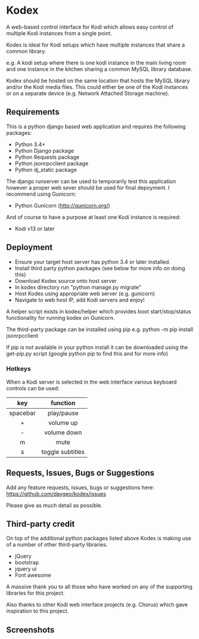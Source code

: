 # Kodex
A web-based control interface for Kodi which allows easy control of multiple Kodi instances
from a single point.

Kodex is ideal for Kodi setups which have multiple instances that share a common library.

e.g. A kodi setup where there is one kodi instance in the main living room and one instance in
the kitchen sharing a common MySQL library database.

Kodex should be hosted on the same location that hosts the MySQL library and/or the Kodi media files.
This could either be one of the Kodi instances or on a separate device (e.g. Network Attached Storage machine).

## Requirements
This is a python django based web application and requires the following packages:
- Python 3.4+
- Python Django package
- Python Requests package
- Python jsonrpcclient package
- Python dj_static package

The django runserver can be used to temporarily test this application however
a proper web sever should be used for final depoyment. I recommend using Gunicorn:
- Python Gunicorn (http://gunicorn.org/)

And of course to have a purpose at least one Kodi instance is required:
- Kodi v13 or later

## Deployment
- Ensure your target host server has python 3.4 or later installed.
- Install third party python packages (see below for more info on doing this)
- Download Kodex source onto host server
- In kodex directory run "python manage.py migrate"
- Host Kodex using appropriate web server (e.g. gunicorn)
- Navigate to web host IP, add Kodi servers and enjoy!

A helper script exists in kodex/helper which provides boot start/stop/status
functionality for running kodex on Gunicorn.

The third-party package can be installed using pip
  e.g. python -m pip install jsonrpcclient

If pip is not available in your python install it can be downloaded
using the get-pip.py script (google python pip to find this and for more info)

### Hotkeys
When a Kodi server is selected in the web interface various keyboard controls
can be used:

| key           | function         |
|:-------------:|:----------------:|
| spacebar      | play/pause       |
| +             | volume up        |
| -             | volume down      |
| m             | mute             |
| s             | toggle subtitles |


## Requests, Issues, Bugs or Suggestions
Add any feature requests, issues, bugs or suggestions here: https://github.com/davgeo/kodex/issues

Please give as much detail as possible.

## Third-party credit
On top of the additional python packages listed above Kodex is making use of a
number of other third-party libraries.

- jQuery
- bootstrap
- jquery ui
- Font awesome

A massive thank you to all those who have worked on any of the supporting libraries
for this project.

Also thanks to other Kodi web interface projects (e.g. Chorus) which gave inspiration to this project.

## Screenshots
